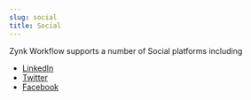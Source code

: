 ```yaml
---
slug: social
title: Social
---
```

Zynk Workflow supports a number of Social platforms including

 * [LinkedIn](linkedin)
 * [Twitter](twitter)
 * [Facebook](facebook)